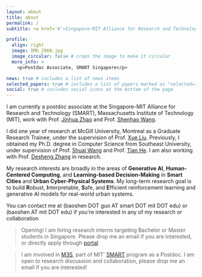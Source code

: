 ```yaml
---
layout: about
title: about
permalink: /
subtitle: <a href='#'>Singapore-MIT Alliance for Research and Technology, Massachusetts Institute of Technology</a>.

profile:
  align: right
  image: IMG_2968.jpg
  image_circular: false # crops the image to make it circular
  more_info: >
    <p>Postdoc Associate, SMART Singapore</p>

news: true # includes a list of news items
selected_papers: true # includes a list of papers marked as "selected={true}"
social: true # includes social icons at the bottom of the page
---
```


I am currently a postdoc associate at the Singapore-MIT Alliance for Research and Technology (SMART), Massachusetts Institute of Technology (MIT), work with Prof. [Jinhua Zhao](https://mobility.mit.edu/people/jinhua-zhao) and Prof. [Shenhao Wang](https://dcp.ufl.edu/urp/people_wang_s/). 

I did one year of research at McGill University, Montreal as a Graduate Research Trainee, under the supervision of Prof. [Xue Liu](https://mbzuai.ac.ae/study/faculty/steve-liu/).
Previously, I obtained my Ph.D. degree in Computer Science from Southeast University, under supervision of Prof. [Shuai Wang](https://scholar.google.com/citations?user=gfDfZqAAAAAJ&hl=zh-CN) and Prof. [Tian He](https://scholar.google.com/citations?user=hc1m_BQAAAAJ&hl=en). 
I am also working with Prof. [Desheng Zhang](https://www.cs.rutgers.edu/~dz220/) in research. 


My research interests are broadly in the areas of **Generative AI**, **Human-Centered Computing**, and **Learning-based Decision-Making** in **Smart Cities** and **Urban Cyber-Physical Systems**. 
My long-term research goal is to build **R**obust, **I**nterpretable, **S**afe, and **E**fficient reinforcement learning and generative AI models for real-world urban systems. 

You can contact me at (baoshen DOT guo AT smart DOT mit DOT edu) or (baoshen AT mit DOT edu) if you're interested in any of my research or collaboration

> Opening! I am hiring research interns targeting Bachelor or Master students in Singapore. 
> Please drop me an email if you are interested, or directly apply through [portal](https://portal.smart.mit.edu/careers/career-opportunities/job-application?job=600)

> I am involved in [M3S](https://m3s.mit.edu/), part of MIT' [SMART](https://smart.mit.edu/) program as a Postdoc. I am open to research discussion and collaboration, please drop me an email if you are interested!